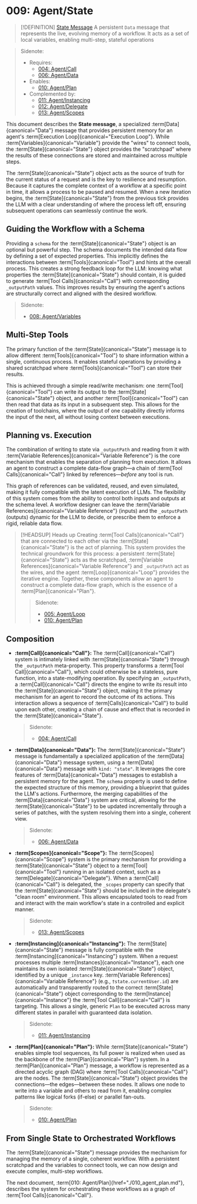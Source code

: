 # 009: Agent/State

> [!DEFINITION] [State Message](./000_glossary.md)
> A persistent `Data` message that represents the live, evolving memory of a workflow. It acts as a set of local variables, enabling multi-step, stateful operations

> Sidenote:
>
> - Requires:
>   - [004: Agent/Call](./004_agent/call.md)
>   - [006: Agent/Data](./006_agent/data.md)
> - Enables:
>   - [010: Agent/Plan](./010_agent/plan.md)
> - Complemented by:
>   - [011: Agent/Instancing](./011_agent/instancing.md)
>   - [012: Agent/Delegate](./012_agent/delegate.md)
>   - [013: Agent/Scopes](./013_agent/scopes.md)

This document describes the **State message**, a specialized :term[Data]{canonical="Data"} message that provides persistent memory for an agent's :term[Execution Loop]{canonical="Execution Loop"}. While :term[Variables]{canonical="Variable"} provide the "wires" to connect tools, the :term[State]{canonical="State"} object provides the "scratchpad" where the results of these connections are stored and maintained across multiple steps.

The :term[State]{canonical="State"} object acts as the source of truth for the current status of a request and is the key to resilience and resumption. Because it captures the complete context of a workflow at a specific point in time, it allows a process to be paused and resumed. When a new iteration begins, the :term[State]{canonical="State"} from the previous tick provides the LLM with a clear understanding of where the process left off, ensuring subsequent operations can seamlessly continue the work.

## Guiding the Workflow with a Schema

Providing a `schema` for the :term[State]{canonical="State"} object is an optional but powerful step. The schema documents the intended data flow by defining a set of expected properties. This implicitly defines the interactions between :term[Tools]{canonical="Tool"} and hints at the overall process. This creates a strong feedback loop for the LLM: knowing what properties the :term[State]{canonical="State"} should contain, it is guided to generate :term[Tool Calls]{canonical="Call"} with corresponding `_outputPath` values. This improves results by ensuring the agent's actions are structurally correct and aligned with the desired workflow.

> Sidenote:
>
> - [008: Agent/Variables](./008_agent_variables.md)

## Multi-Step Tools

The primary function of the :term[State]{canonical="State"} message is to allow different :term[Tools]{canonical="Tool"} to share information within a single, continuous process. It enables stateful operations by providing a shared scratchpad where :term[Tools]{canonical="Tool"} can store their results.

This is achieved through a simple read/write mechanism: one :term[Tool]{canonical="Tool"} can write its output to the :term[State]{canonical="State"} object, and another :term[Tool]{canonical="Tool"} can then read that data as its input in a subsequent step. This allows for the creation of toolchains, where the output of one capability directly informs the input of the next, all without losing context between executions.

## Planning vs. Execution

The combination of writing to state via `_outputPath` and reading from it with :term[Variable References]{canonical="Variable Reference"} is the core mechanism that enables the separation of planning from execution. It allows an agent to construct a complete data-flow graph—a chain of :term[Tool Calls]{canonical="Call"} linked by references—_before_ any tool is run.

This graph of references can be validated, reused, and even simulated, making it fully compatible with the latent execution of LLMs. The flexibility of this system comes from the ability to control both inputs and outputs at the schema level. A workflow designer can leave the :term[Variable References]{canonical="Variable Reference"} (inputs) and the `_outputPath` (outputs) dynamic for the LLM to decide, or prescribe them to enforce a rigid, reliable data flow.

> [!HEADSUP] Heads up
> Creating :term[Tool Calls]{canonical="Call"} that are connected to each other via the :term[State]{canonical="State"} is the act of planning. This system provides the technical groundwork for this process: a persistent :term[State]{canonical="State"} acts as the scratchpad, :term[Variable References]{canonical="Variable Reference"} and `_outputPath` act as the wires, and the agent :term[Loop]{canonical="Loop"} provides the iterative engine. Together, these components allow an agent to construct a complete data-flow graph, which is the essence of a :term[Plan]{canonical="Plan"}.
>
> > Sidenote:
> >
> > - [005: Agent/Loop](./005_agent_loop.md)
> > - [010: Agent/Plan](./010_agent_plan.md)

## Composition

- **:term[Call]{canonical="Call"}:** The :term[Call]{canonical="Call"} system is intimately linked with :term[State]{canonical="State"} through the `_outputPath` meta-property. This property transforms a :term[Tool Call]{canonical="Call"}, which could otherwise be a stateless, pure function, into a state-modifying operation. By specifying an `_outputPath`, a :term[Call]{canonical="Call"} directs the engine to write its result into the :term[State]{canonical="State"} object, making it the primary mechanism for an agent to record the outcome of its actions. This interaction allows a sequence of :term[Calls]{canonical="Call"} to build upon each other, creating a chain of cause and effect that is recorded in the :term[State]{canonical="State"}.

  > Sidenote:
  >
  > - [004: Agent/Call](./004_agent_call.md)

- **:term[Data]{canonical="Data"}:** The :term[State]{canonical="State"} message is fundamentally a specialized application of the :term[Data]{canonical="Data"} message system, using a :term[Data]{canonical="Data"} message with `kind: "state"`. It leverages the core features of :term[Data]{canonical="Data"} messages to establish a persistent memory for the agent. The `schema` property is used to define the expected structure of this memory, providing a blueprint that guides the LLM's actions. Furthermore, the merging capabilities of the :term[Data]{canonical="Data"} system are critical, allowing for the :term[State]{canonical="State"} to be updated incrementally through a series of patches, with the system resolving them into a single, coherent view.

  > Sidenote:
  >
  > - [006: Agent/Data](./006_agent_data.md)

- **:term[Scopes]{canonical="Scope"}:** The :term[Scopes]{canonical="Scope"} system is the primary mechanism for providing a :term[State]{canonical="State"} object to a :term[Tool]{canonical="Tool"} running in an isolated context, such as a :term[Delegate]{canonical="Delegate"}. When a :term[Call]{canonical="Call"} is delegated, the `_scopes` property can specify that the :term[State]{canonical="State"} should be included in the delegate's "clean room" environment. This allows encapsulated tools to read from and interact with the main workflow's state in a controlled and explicit manner.

  > Sidenote:
  >
  > - [013: Agent/Scopes](./013_agent_scopes.md)

- **:term[Instancing]{canonical="Instancing"}:** The :term[State]{canonical="State"} message is fully compatible with the :term[Instancing]{canonical="Instancing"} system. When a request processes multiple :term[Instances]{canonical="Instance"}, each one maintains its own isolated :term[State]{canonical="State"} object, identified by a unique `_instance` key. :term[Variable References]{canonical="Variable Reference"} (e.g., `†state.currentUser.id`) are automatically and transparently routed to the correct :term[State]{canonical="State"} object corresponding to the :term[Instance]{canonical="Instance"} the :term[Tool Call]{canonical="Call"} is targeting. This allows a single, generic `Plan` to be executed across many different states in parallel with guaranteed data isolation.

  > Sidenote:
  >
  > - [011: Agent/Instancing](./011_agent_instancing.md)

- **:term[Plan]{canonical="Plan"}:** While :term[State]{canonical="State"} enables simple tool sequences, its full power is realized when used as the backbone of the :term[Plan]{canonical="Plan"} system. In a :term[Plan]{canonical="Plan"} message, a workflow is represented as a directed acyclic graph (DAG) where :term[Tool Calls]{canonical="Call"} are the nodes. The :term[State]{canonical="State"} object provides the connections—the edges—between these nodes. It allows one node to write into a variable and others to read from it, enabling complex patterns like logical forks (if-else) or parallel fan-outs.

  > Sidenote:
  >
  > - [010: Agent/Plan](./010_agent_plan.md)

## From Single State to Orchestrated Workflows

The :term[State]{canonical="State"} message provides the mechanism for managing the memory of a single, coherent workflow. With a persistent scratchpad and the variables to connect tools, we can now design and execute complex, multi-step workflows.

The next document, :term[010: Agent/Plan]{href="./010_agent_plan.md"}, describes the system for orchestrating these workflows as a graph of :term[Tool Calls]{canonical="Call"}.
